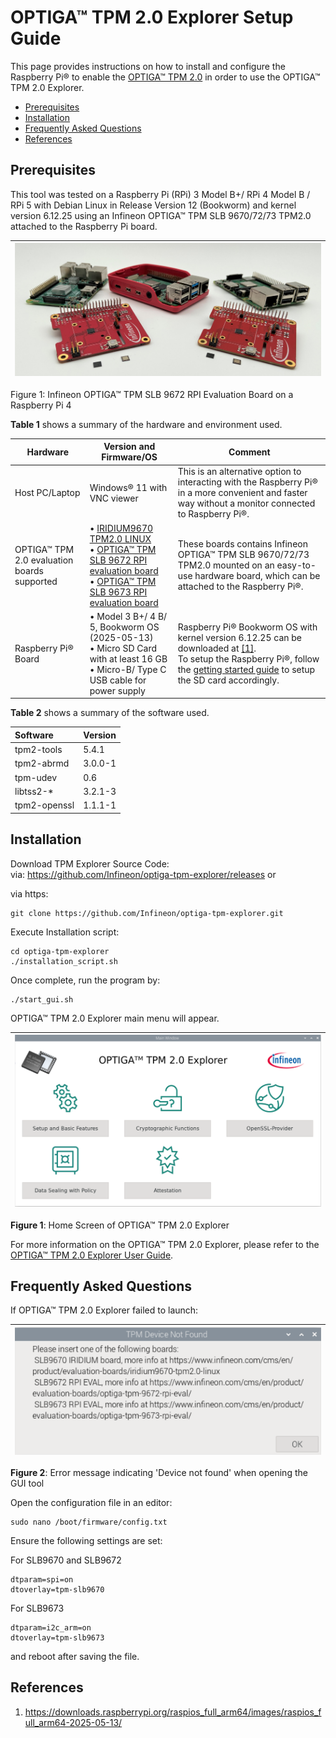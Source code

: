 # **OPTIGA™ TPM 2.0 Explorer Setup Guide**

This page provides instructions on how to install and configure the Raspberry Pi® to enable the [OPTIGA™ TPM 2.0](https://www.infineon.com/cms/en/product/security-smart-card-solutions/optiga-embedded-security-solutions/optiga-tpm/?redirId=39899/) in order to use the OPTIGA™ TPM 2.0 Explorer.

- [Prerequisites](#prerequisites)
- [Installation](#installation)
- [Frequently Asked Questions](#frequently-asked-questions)
- [References](#references)

## Prerequisites 

This tool was tested on a Raspberry Pi (RPi) 3 Model B+/ RPi 4 Model B / RPi 5 with Debian Linux in Release Version 12 (Bookworm) and kernel version 6.12.25 using an Infineon OPTIGA™ TPM SLB 9670/72/73 TPM2.0 attached to the Raspberry Pi board.

| ![](docs/images/Overview/TPMRPI4.png) |
| :-----------------------------------: |

Figure 1: Infineon OPTIGA™ TPM SLB 9672 RPI Evaluation Board on a Raspberry Pi 4



**Table 1** shows a summary of the hardware and environment used.

| Hardware                                    | Version   and Firmware/OS                                                                                                                                                                                                                                                                                                                                                                            | Comment                                                                                                                                                                                                                                                                                              |
| ------------------------------------------- | ---------------------------------------------------------------------------------------------------------------------------------------------------------------------------------------------------------------------------------------------------------------------------------------------------------------------------------------------------------------------------------------------------- | ---------------------------------------------------------------------------------------------------------------------------------------------------------------------------------------------------------------------------------------------------------------------------------------------------- |
| Host  PC/Laptop                             | Windows® 11 with VNC viewer                                                                                                                                                                                                                                                                                                                                                                          | This  is an alternative option to interacting with  the Raspberry Pi® in a more convenient and faster way without a monitor connected to Raspberry Pi®.                                                                                                                                              |
| OPTIGA™ TPM 2.0 evaluation boards supported | • [IRIDIUM9670 TPM2.0 LINUX](https://www.infineon.com/cms/en/product/evaluation-boards/iridium9670-tpm2.0-linux/) <br /> • [OPTIGA™ TPM SLB 9672 RPI evaluation board](https://www.infineon.com/cms/en/product/evaluation-boards/optiga-tpm-9672-rpi-eval/)<br /> • [OPTIGA™ TPM SLB 9673 RPI evaluation board](https://www.infineon.com/cms/en/product/evaluation-boards/optiga-tpm-9673-rpi-eval/) | These  boards contains Infineon OPTIGA™ TPM SLB 9670/72/73 TPM2.0 mounted on an  easy-to-use hardware board, which can be attached to the Raspberry Pi®.                                                                                                                                             |
| Raspberry  Pi® Board                        | •  Model 3 B+/ 4 B/ 5, Bookworm OS (2025-05-13) <br />  •  Micro SD Card with at least 16 GB <br />  •  Micro-B/ Type C USB cable for power supply                                                                                                                                                                                                                                                   | Raspberry Pi® Bookworm OS with kernel version 6.12.25  can be downloaded at [[1]](#references). <br />To setup the Raspberry Pi®, follow the [getting started guide](https://www.raspberrypi.com/documentation/computers/getting-started.html#raspberry-pi-imager) to setup the SD card accordingly. |

**Table 2** shows a summary of the software used.

| Software     | Version |
| :----------- | ------- |
| tpm2-tools   | 5.4.1   |
| tpm2-abrmd   | 3.0.0-1 |
| tpm-udev     | 0.6     |
| libtss2-*    | 3.2.1-3 |
| tpm2-openssl | 1.1.1-1 |

## Installation  

Download TPM Explorer Source Code:  
via: https://github.com/Infineon/optiga-tpm-explorer/releases
or 

via https:
```shell
git clone https://github.com/Infineon/optiga-tpm-explorer.git
```
Execute Installation script:
```shell
cd optiga-tpm-explorer
./installation_script.sh
```

Once complete, run the program by:

```shell
./start_gui.sh
```
OPTIGA™ TPM 2.0 Explorer main menu will appear.

| ![](docs/images/Setup/MainScreen.png) |
| ------------------------------------------------------- |

**Figure 1**: Home Screen of OPTIGA™ TPM 2.0 Explorer

For more information on the OPTIGA™ TPM 2.0 Explorer, please refer to the [OPTIGA™ TPM 2.0 Explorer User Guide](./User%20Guide.md).

## Frequently Asked Questions 

If OPTIGA™ TPM 2.0 Explorer failed to launch:

| ![](docs/images/Setup/insert_tpm_module.png) |
| :------------------------------------------: |

**Figure 2**: Error message indicating 'Device not found' when opening the GUI tool

Open the configuration file in an editor:  

```shell
sudo nano /boot/firmware/config.txt   
```

Ensure the following settings are set:

For SLB9670 and SLB9672

```shell
dtparam=spi=on
dtoverlay=tpm-slb9670
```

For SLB9673

```shell
dtparam=i2c_arm=on
dtoverlay=tpm-slb9673
```

and reboot after saving the file.
## References

1.  https://downloads.raspberrypi.org/raspios_full_arm64/images/raspios_full_arm64-2025-05-13/
